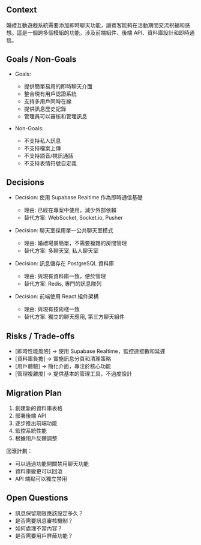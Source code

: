 ## Context
婚禮互動遊戲系統需要添加即時聊天功能，讓賓客能夠在活動期間交流祝福和感想。這是一個跨多個模組的功能，涉及前端組件、後端 API、資料庫設計和即時通信。

## Goals / Non-Goals
- Goals:
  - 提供簡單易用的即時聊天介面
  - 整合現有用戶認證系統
  - 支持多用戶同時在線
  - 提供訊息歷史記錄
  - 管理員可以審核和管理訊息

- Non-Goals:
  - 不支持私人訊息
  - 不支持檔案上傳
  - 不支持語音/視訊通話
  - 不支持表情符號自定義

## Decisions
- Decision: 使用 Supabase Realtime 作為即時通信基礎
  - 理由: 已經在專案中使用，減少外部依賴
  - 替代方案: WebSocket, Socket.io, Pusher

- Decision: 聊天室採用單一公共聊天室模式
  - 理由: 婚禮場景簡單，不需要複雜的房間管理
  - 替代方案: 多聊天室, 私人聊天室

- Decision: 訊息儲存在 PostgreSQL 資料庫
  - 理由: 與現有資料庫一致，便於管理
  - 替代方案: Redis, 專門的訊息隊列

- Decision: 前端使用 React 組件架構
  - 理由: 與現有技術棧一致
  - 替代方案: 獨立的聊天應用, 第三方聊天組件

## Risks / Trade-offs
- [即時性能風險] → 使用 Supabase Realtime，監控連接數和延遲
- [資料庫負擔] → 實施訊息分頁和清理策略
- [用戶體驗] → 簡化介面，專注於核心功能
- [管理複雜度] → 提供基本的管理工具，不過度設計

## Migration Plan
1. 創建新的資料庫表格
2. 部署後端 API
3. 逐步推出前端功能
4. 監控系統性能
5. 根據用戶反饋調整

回滾計劃：
- 可以通過功能開關禁用聊天功能
- 資料庫變更可以回滾
- API 端點可以獨立禁用

## Open Questions
- 訊息保留期限應該設定多久？
- 是否需要訊息審核機制？
- 如何處理不當內容？
- 是否需要用戶屏蔽功能？
